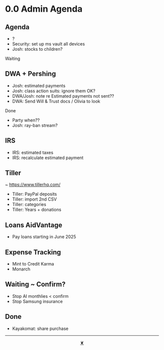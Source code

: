 # 0.0 Admin Agenda

## Agenda

* ?
* Security: set up ms vault all devices
* Josh: stocks to children?

Waiting
## DWA + Pershing

* Josh: estimated payments
* Josh: class action suits: ignore them OK?
* DWA/Josh: note re Estimated payments not sent??
* DWA: Send Will &amp; Trust docs / Olivia to look

Done

* Party when??
* Josh: ray-ban stream?

## IRS

* IRS: estimated taxes
* IRS: recalculate estimated payment

## Tiller

~&nbsp;<a href="https://www.tillerhq.com/">https://www.tillerhq.com/</a>

* Tiller: PayPal deposits
* Tiller: import 2nd CSV
* Tiller: categories&nbsp;
* Tiller: Years + donations

## Loans AidVantage

* Pay loans starting in June 2025

## Expense Tracking

* Mint to Credit Karma
* Monarch

## Waiting ~ Confirm?

* Stop AI monthlies &lt; confirm
* Stop Samsung insurance

## Done

* Kayakomat: share purchase

***

<center title="Hello! Click me to go up to the top"><a class="aDingbat" href="javascript:window.scrollTo(0,0);">❦</a></center>